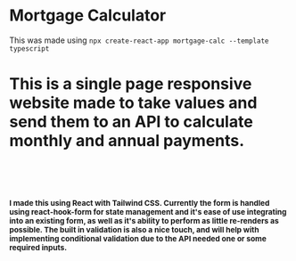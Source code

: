 # Mortgage Calculator 

This was made using ```npx create-react-app mortgage-calc --template typescript```
<br> <h1>This is a single page responsive website made to take values and send them to an API to calculate monthly and annual payments.<h1>
<br><p style="font-size: 10pt"> I made this using React with Tailwind CSS. Currently the form is handled using react-hook-form for state management and it's ease of use integrating into an existing form, as well as it's ability to perform as little re-renders as possible. The built in validation is also a nice touch, and will help with implementing conditional validation due to the API needed one or some required inputs.
</p>
